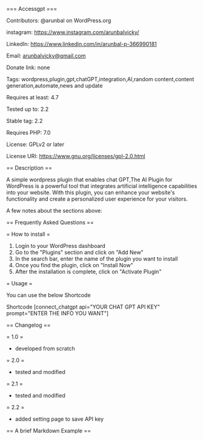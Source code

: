 ﻿=== Accessgpt ===

Contributors: @arunbal on WordPress.org

instagram: https://www.instagram.com/arunbalvicky/

LinkedIn: https://www.linkedin.com/in/arunbal-p-366990181

Email: arunbalvicky@gmail.com

Donate link: none

Tags: wordpress,plugin,gpt,chatGPT,integration,AI,random content,content generation,automate,news and update

Requires at least: 4.7

Tested up to: 2.2

Stable tag: 2.2

Requires PHP: 7.0

License: GPLv2 or later

License URI: https://www.gnu.org/licenses/gpl-2.0.html

== Description ==

A simple wordpress plugin that enables chat GPT,The AI Plugin for WordPress is a powerful tool that integrates artificial intelligence capabilities into your website. With this plugin, you can enhance your website's functionality and create a personalized user experience for your visitors.

A few notes about the sections above:

== Frequently Asked Questions ==

= How to install =

1. Login to your WordPress dashboard
1. Go to the "Plugins" section and click on "Add New"
1. In the search bar, enter the name of the plugin you want to install
1. Once you find the plugin, click on "Install Now"
1. After the installation is complete, click on "Activate Plugin"

= Usage =

You can use the below Shortcode

Shortcode [connect\_chatgpt api="YOUR CHAT GPT API KEY" prompt="ENTER THE INFO YOU WANT"]


== Changelog ==

= 1.0 =

* developed from scratch

= 2.0 =

* tested and modified

= 2.1 =

* tested and modified

= 2.2 =

* added setting page to save API key

== A brief Markdown Example ==
